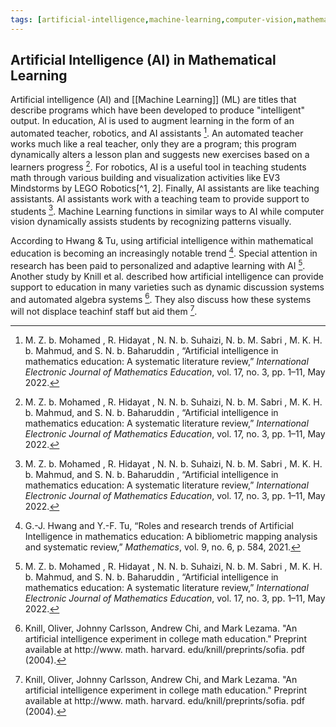 ```yaml
---
tags: [artificial-intelligence,machine-learning,computer-vision,mathematical-learning]
---
```


## Artificial Intelligence (AI) in Mathematical Learning

Artificial intelligence (AI) and [[Machine Learning]] (ML) are titles that describe programs which have been developed to produce "intelligent" output.  In education, AI is used to augment learning in the form of an automated teacher, robotics, and AI assistants [^1].  An automated teacher works much like a real teacher, only they are a program; this program dynamically alters a lesson plan and suggests new exercises based on a learners progress [^1].  For robotics, AI is a useful tool in teaching students math through various building and visualization activities like EV3 Mindstorms by LEGO Robotics[^1, 2].  Finally, AI assistants are like teaching assistants.  AI assistants work with a teaching team to provide support to students [^1].  Machine Learning functions in similar ways to AI while computer vision dynamically assists students by recognizing patterns visually.

According to Hwang & Tu, using artificial intelligence within mathematical education is becoming an increasingly notable trend [^3].  Special attention in research has been paid to personalized and adaptive learning with AI [^1].  Another study by Knill et al. described how artificial intelligence can provide support to education in many varieties such as dynamic discussion systems and automated algebra systems [^4].  They also discuss how these systems will not displace teachinf staff but aid them [^4].

[^1]: M. Z. b. Mohamed , R. Hidayat , N. N. b. Suhaizi, N. b. M. Sabri , M. K. H. b. Mahmud, and S. N. b. Baharuddin , “Artificial intelligence in mathematics education: A systematic literature review,” _International Electronic Journal of Mathematics Education_, vol. 17, no. 3, pp. 1–11, May 2022.
[^2]: “Mindstorms EV3 downloads – Lego education,” _LEGO® Education_. [Online]. Available: https://education.lego.com/en-us/downloads/mindstorms-ev3/software#downloads. [Accessed: 28-Oct-2022].
[^3]: G.-J. Hwang and Y.-F. Tu, “Roles and research trends of Artificial Intelligence in mathematics education: A bibliometric mapping analysis and systematic review,” _Mathematics_, vol. 9, no. 6, p. 584, 2021.
[^4]: Knill, Oliver, Johnny Carlsson, Andrew Chi, and Mark Lezama. "An artificial intelligence experiment in college math education." Preprint available at http://www. math. harvard. edu/knill/preprints/sofia. pdf (2004). 






